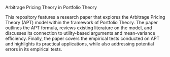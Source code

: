 Arbitrage Pricing Theory in Portfolio Theory

This repository features a research paper that explores the Arbitrage Pricing Theory (APT) model within the framework of Portfolio Theory. The paper outlines the APT formula, reviews existing literature on the model, and discusses its connection to utility-based arguments and mean-variance efficiency. Finally, the paper covers the empirical tests conducted on APT and highlights its practical applications, while also addressing potential errors in its empirical tests.